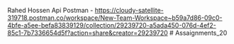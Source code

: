 Rahed Hossen Api Postman - https://cloudy-satellite-319718.postman.co/workspace/New-Team-Workspace~b59a7d86-09c0-4bfe-a5ee-befa83839129/collection/29239720-a5ada450-076d-4ef2-85c1-7b7336654d5f?action=share&creator=29239720
#   A s s a i g n m e n t s _ 2 0  
 